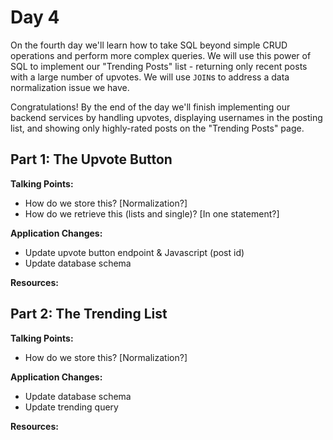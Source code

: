 # Day 4

On the fourth day we'll learn how to take SQL beyond simple CRUD operations and perform more complex queries. We will use this power of SQL to implement our "Trending Posts" list - returning only recent posts with a large number of upvotes. We will use `JOIN`s to address a data normalization issue we have.

Congratulations! By the end of the day we'll finish implementing our backend services by handling upvotes, displaying usernames in the posting list, and showing only highly-rated posts on the "Trending Posts" page.

## Part 1: The Upvote Button

**Talking Points:**
- How do we store this? [Normalization?]
- How do we retrieve this (lists and single)? [In one statement?]

**Application Changes:**
- Update upvote button endpoint & Javascript (post id)
- Update database schema

**Resources:**

## Part 2: The Trending List

**Talking Points:**
- How do we store this? [Normalization?]

**Application Changes:**
- Update database schema
- Update trending query

**Resources:**
